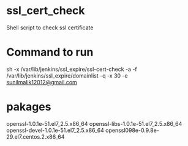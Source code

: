 # ssl_cert_check
Shell script to check ssl certificate

# Command to run 
sh -x /var/lib/jenkins/ssl_expire/ssl-cert-check -a  -f /var/lib/jenkins/ssl_expire/domainlist  -q -x 30 -e  sunilmalik12012@gmail.com
# pakages
openssl-1.0.1e-51.el7_2.5.x86_64
openssl-libs-1.0.1e-51.el7_2.5.x86_64
openssl-devel-1.0.1e-51.el7_2.5.x86_64
openssl098e-0.9.8e-29.el7.centos.2.x86_64
